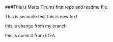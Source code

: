 ###This is Marts Tirums first repo and readme file.

This is seconde test
this is new text


this is change from my branch


this is commit from IDEA